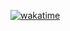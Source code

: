 [![wakatime](https://wakatime.com/badge/user/a3fb3ab1-0b9b-43ad-940f-5ef7f86397d0.svg)](https://wakatime.com/@a3fb3ab1-0b9b-43ad-940f-5ef7f86397d0)

